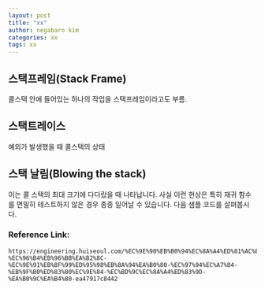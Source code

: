 ```yaml
---
layout: post
title: "xx"
author: negabaro kim
categories: xx
tags: xx
---
```


## 스택프레임(Stack Frame)

콜스택 안에 들어있는 하나의 작업을 스택프레임이라고도 부름.

## 스택트레이스

예외가 발생했을 때 콜스택의 상태

## 스택 날림(Blowing the stack)

이는 콜 스택의 최대 크기에 다다랐을 때 나타납니다. 사실 이런 현상은 특히 재귀 함수를 면밀히 테스트하지 않은 경우 종종 일어날 수 있습니다. 다음 샘플 코드를 살펴봅시다.

### Reference Link:

```
https://engineering.huiseoul.com/%EC%9E%90%EB%B0%94%EC%8A%A4%ED%81%AC%EB%A6%BD%ED%8A%B8%EB%8A%94-%EC%96%B4%EB%96%BB%EA%B2%8C-%EC%9E%91%EB%8F%99%ED%95%98%EB%8A%94%EA%B0%80-%EC%97%94%EC%A7%84-%EB%9F%B0%ED%83%80%EC%9E%84-%EC%BD%9C%EC%8A%A4%ED%83%9D-%EA%B0%9C%EA%B4%80-ea47917c8442

```
